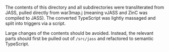 The contents of this directory and all subdirectories were transliterated from JASS, pulled directly from war3map.j
(meaning vJASS and ZinC was compiled to JASS). The converted TypeScript was lightly massaged and split into triggers via
a script.

Large changes of the contents should be avoided. Instead, the relevant parts should first be pulled out of `/src/jass`
and refactored to semantic TypeScript.
